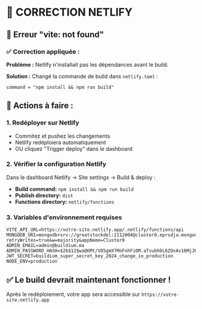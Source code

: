 # 🔧 CORRECTION NETLIFY

## 🚨 Erreur "vite: not found"

### ✅ Correction appliquée :

**Problème :** Netlify n'installait pas les dépendances avant le build.

**Solution :** Changé la commande de build dans `netlify.toml` :
```
command = "npm install && npm run build"
```

## 🚀 Actions à faire :

### 1. Redéployer sur Netlify
- Commitez et pushez les changements
- Netlify redéploiera automatiquement
- OU cliquez "Trigger deploy" dans le dashboard

### 2. Vérifier la configuration Netlify
Dans le dashboard Netlify → Site settings → Build & deploy :
- **Build command:** `npm install && npm run build`
- **Publish directory:** `dist`
- **Functions directory:** `netlify/functions`

### 3. Variables d'environnement requises
```
VITE_API_URL=https://votre-site.netlify.app/.netlify/functions/api
MONGODB_URI=mongodb+srv://greatstockdel:2112004@cluster0.eprsdja.mongodb.net/?retryWrites=true&w=majority&appName=Cluster0
ADMIN_EMAIL=admin@buildium.ma
ADMIN_PASSWORD_HASH=$2b$12$waQKMt/VO5gmX7MoFnhFiOM.aTvubhbL6ZOxAv16MjJH/bxEn.rKy
JWT_SECRET=buildium_super_secret_key_2024_change_in_production
NODE_ENV=production
```

## ✅ Le build devrait maintenant fonctionner !

Après le redéploiement, votre app sera accessible sur `https://votre-site.netlify.app`